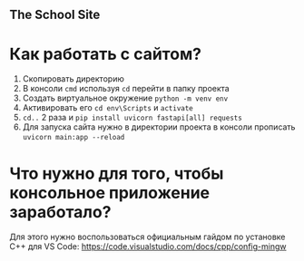 ## The School Site
# Как работать с сайтом?
1. Скопировать директорию
2. В консоли ```cmd``` используя ```cd``` перейти в папку проекта
3. Создать виртуальное окружение ```python -m venv env```
4. Активировать его ```cd env\Scripts``` и ```activate```
5. ```cd..``` 2 раза и ```pip install uvicorn fastapi[all] requests```
6. Для запуска сайта нужно в директории проекта в консоли прописать ```uvicorn main:app --reload```
# Что нужно для того, чтобы консольное приложение заработало?
Для этого нужно воспользоваться официальным гайдом по установке C++ для VS Code: https://code.visualstudio.com/docs/cpp/config-mingw
